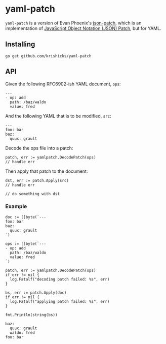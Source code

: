 # yaml-patch

`yaml-patch` is a version of Evan Phoenix's
[json-patch](https://github.com/evanphx/json-patch), which is an implementation
of [JavaScript Object Notation (JSON) Patch](https://tools.ietf.org/html/rfc6902),
but for YAML.


## Installing

`go get github.com/krishicks/yaml-patch`


## API

Given the following RFC6902-ish YAML document, `ops`:

```
---
- op: add
  path: /baz/waldo
  value: fred
```

And the following YAML that is to be modified, `src`:

```
---
foo: bar
baz:
  quux: grault
```

Decode the ops file into a patch:

```
patch, err := yamlpatch.DecodePatch(ops)
// handle err
```

Then apply that patch to the document:

```
dst, err := patch.Apply(src)
// handle err

// do something with dst
```

### Example

```
doc := []byte(`---
foo: bar
baz:
  quux: grault
`)

ops := []byte(`---
- op: add
  path: /baz/waldo
  value: fred
`)

patch, err := yamlpatch.DecodePatch(ops)
if err != nil {
  log.Fatalf("decoding patch failed: %s", err)
}

bs, err := patch.Apply(doc)
if err != nil {
  log.Fatalf("applying patch failed: %s", err)
}

fmt.Println(string(bs))
```

```
baz:
  quux: grault
  waldo: fred
foo: bar
```
